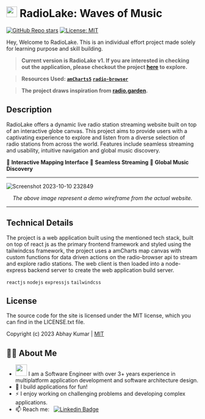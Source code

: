 # <img src="https://radiolake.onrender.com/favicon-32x32.png" width="28" /> RadioLake: Waves of Music

[![GitHub Repo stars](https://img.shields.io/github/stars/AbhayKrs/RadioLake?style=social)](https://github.com/AbhayKrs/RadioLake/stargazers) [![License: MIT](https://img.shields.io/badge/License-MIT-yellow.svg)](https://opensource.org/licenses/MIT)

<p>
  Hey, Welcome to RadioLake. This is an individual effort project made solely for learning purpose and skill building.
  
  > **Current version is RadioLake v1. If you are interested in checking out the application, please checkout the project [here](https://radiolake.onrender.com/) to explore.**
  
  > **Resources Used: [`amCharts5`](https://www.amcharts.com/javascript-charts/) [`radio-browser`](https://www.radio-browser.info/)**
 
  > **The project draws inspiration from [radio.garden](https://radio.garden/).**
</p>

## Description

RadioLake offers a dynamic live radio station streaming website built on top of an interactive globe canvas. This project aims to provide users with a captivating experience to explore and listen from a diverse selection of radio stations from across the world. Features include seamless streaming and usability, intuitive navigation and global music discovery.

🌟 **Interactive Mapping Interface**
🌟 **Seamless Streaming**
🌟 **Global Music Discovery**

---
![Screenshot 2023-10-10 232849](https://github.com/AbhayKrs/RadioLake/assets/49804658/d35433ed-d31f-4ab1-ace1-7d5af9b6cbec)
<p align="center">
  <i>The above image represent a demo wireframe from the actual website.</i>
</p>

---

## Technical Details

The project is a web application built using the mentioned tech stack, built on top of react js as the primary frontend framework and styled using the tailwindcss framework, the project uses a amCharts map canvas with custom functions for data driven actions on the radio-browser api to stream and explore radio stations. The web client is then loaded into a node-express backend server to create the web application build server.

`reactjs` `nodejs` `expressjs` `tailwindcss`

## License

The source code for the site is licensed under the MIT license, which you can find in the LICENSE.txt file.

Copyright (c) 2023 Abhay Kumar | [MIT](https://github.com/AbhayKrs/RadioLake/blob/main/LICENSE)

## :man_technologist:&nbsp;About Me

- <img src="https://media.giphy.com/media/WUlplcMpOCEmTGBtBW/giphy.gif" width="30"> I am a Software Engineer with over 3+ years experience in multiplatform application development and software architecture design.
- 🌱 I build applications for fun!
- ⚡ I enjoy working on challenging problems and developing complex applications.
- 📫 Reach me: &nbsp; [![Linkedin Badge](https://img.shields.io/badge/-abhaykrs-blue?style=flat&logo=Linkedin&logoColor=white)](https://www.linkedin.com/in/abhaykrs/)

